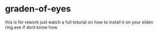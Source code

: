# graden-of-eyes
this is for rework
just watch a full toturial on how to install it on your elden ring.exe if dont know how.
